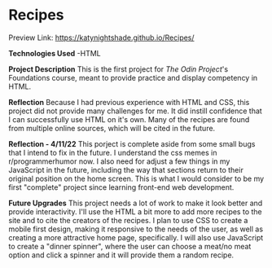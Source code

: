 # Recipes
Preview Link: https://katynightshade.github.io/Recipes/

**Technologies Used**
-HTML

**Project Description**
This is the first project for _The Odin Project_'s Foundations course, meant to provide practice and display competency in HTML. 

**Reflection**
Because I had previous experience with HTML and CSS, this project did not provide many challenges for me. It did instill confidence that I can successfully use HTML on it's own. Many of the recipes are found from multiple online sources, which will be cited in the future.

**Reflection - 4/11/22**
This porject is complete aside from some small bugs that I intend to fix in the future. I understand the css memes in r/programmerhumor now. I also need for adjust a few things in my JavaScript in the future, including the way that sections return to their original position on the home screen. This is what I would consider to be my first "complete" project since learning front-end web development.

**Future Upgrades**
This project needs a lot of work to make it look better and provide interactivity. I'll use the HTML a bit more to add more recipes to the site and to cite the creators of the recipes. I plan to use CSS to create a mobile first design, making it responsive to the needs of the user, as well as creating a more attractive home page, specifically. I will also use JavaScript to create a "dinner spinner", where the user can choose a meat/no meat option and click a spinner and it will provide them a random recipe.

